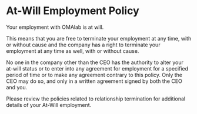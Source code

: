 # At-Will Employment Policy

Your employment with OMAlab is at will. 

This means that you are free to terminate your employment at any time, with or without cause and the company has a right to terminate your employment at any time as well, with or without cause. 

No one in the company other than the CEO has the authority to alter your at-will status or to enter into any agreement for employment for a specified period of time or to make any agreement contrary to this policy. Only the CEO may do so, and only in a written agreement signed by both the CEO and you.

Please review the policies related to relationship termination for additional details of your At-Will employment.

